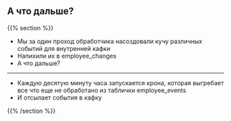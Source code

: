 ## А что дальше?
{{% section %}}
- Мы за один проход обработчика насоздовали кучу различных событий для внутренней кафки
- Напихили их в employee_changes
- А что дальше?

---

- Каждую десятую минуту часа запускается крона, которая выгребает все что еще не обработано из таблички employee_events
- И отсылает события в кафку

{{% /section %}}

